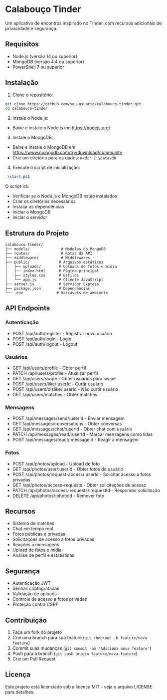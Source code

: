 # Calabouço Tinder

Um aplicativo de encontros inspirado no Tinder, com recursos adicionais de privacidade e segurança.

## Requisitos

- Node.js (versão 14 ou superior)
- MongoDB (versão 4.4 ou superior)
- PowerShell 7 ou superior

## Instalação

1. Clone o repositório:
```bash
git clone https://github.com/seu-usuario/calabouco-tinder.git
cd calabouco-tinder
```

2. Instale o Node.js:
- Baixe e instale o Node.js em https://nodejs.org/

3. Instale o MongoDB:
- Baixe e instale o MongoDB em https://www.mongodb.com/try/download/community
- Crie um diretório para os dados: `mkdir C:\data\db`

4. Execute o script de inicialização:
```powershell
.\start.ps1
```

O script irá:
- Verificar se o Node.js e MongoDB estão instalados
- Criar os diretórios necessários
- Instalar as dependências
- Iniciar o MongoDB
- Iniciar o servidor

## Estrutura do Projeto

```
calabouco-tinder/
├── models/              # Modelos do MongoDB
├── routes/              # Rotas da API
├── middleware/          # Middlewares
├── public/             # Arquivos estáticos
│   ├── uploads/        # Uploads de fotos e mídia
│   ├── index.html      # Página principal
│   ├── styles.css      # Estilos
│   └── app.js          # Cliente JavaScript
├── server.js           # Servidor Express
├── package.json        # Dependências
└── .env               # Variáveis de ambiente
```

## API Endpoints

### Autenticação
- POST /api/auth/register - Registrar novo usuário
- POST /api/auth/login - Login
- POST /api/auth/logout - Logout

### Usuários
- GET /api/users/profile - Obter perfil
- PATCH /api/users/profile - Atualizar perfil
- GET /api/users/swipe - Obter usuários para swipe
- POST /api/users/like/:userId - Curtir usuário
- POST /api/users/dislike/:userId - Não curtir usuário
- GET /api/users/matches - Obter matches

### Mensagens
- POST /api/messages/send/:userId - Enviar mensagem
- GET /api/messages/conversations - Obter conversas
- GET /api/messages/chat/:userId - Obter chat com usuário
- PATCH /api/messages/read/:userId - Marcar mensagens como lidas
- POST /api/messages/react/:messageId - Reagir a mensagem

### Fotos
- POST /api/photos/upload - Upload de foto
- GET /api/photos/user/:userId - Obter fotos do usuário
- POST /api/photos/request-access/:userId - Solicitar acesso a fotos privadas
- GET /api/photos/access-requests - Obter solicitações de acesso
- PATCH /api/photos/access-requests/:requestId - Responder solicitação
- DELETE /api/photos/:photoId - Remover foto

## Recursos

- Sistema de matches
- Chat em tempo real
- Fotos públicas e privadas
- Solicitações de acesso a fotos privadas
- Reações a mensagens
- Upload de fotos e mídia
- Análise de perfil e estatísticas

## Segurança

- Autenticação JWT
- Senhas criptografadas
- Validação de uploads
- Controle de acesso a fotos privadas
- Proteção contra CSRF

## Contribuição

1. Faça um fork do projeto
2. Crie uma branch para sua feature (`git checkout -b feature/nova-feature`)
3. Commit suas mudanças (`git commit -am 'Adiciona nova feature'`)
4. Push para a branch (`git push origin feature/nova-feature`)
5. Crie um Pull Request

## Licença

Este projeto está licenciado sob a licença MIT - veja o arquivo LICENSE para detalhes. 